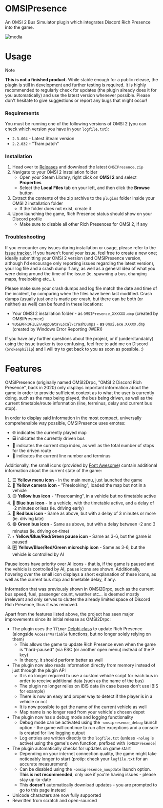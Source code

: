 ﻿# OMSIPresence
An OMSI 2 Bus Simulator plugin which integrates Discord Rich Presence into the game.

![media](https://github.com/brokenphilip/OMSIPresence/assets/13336890/5ebe1267-df5e-4a44-bd7c-b3727dbeabc8)

# Usage
> [!NOTE]
> **This is not a finished product.** While stable enough for a public release, the plugin is still in development and further testing is required. It is highly recommended to regularly check for updates (the plugin already does it for you automatically) and use the latest version whenever possible. Please don't hesitate to give suggestions or report any bugs that might occur!

### Requirements
You must be running one of the following versions of OMSI 2 (you can check which version you have in your `logfile.txt`):
- `2.3.004` - Latest Steam version
- `2.2.032` - "Tram patch"

### Installation
1. Head over to [Releases](https://github.com/brokenphilip/OMSIPresence/releases) and download the latest `OMSIPresence.zip`
2. Navigate to your OMSI 2 installation folder
   - Open your Steam Library, right click on **OMSI 2** and select **Properties**
   - Select the **Local Files** tab on your left, and then click the **Browse** button
3. Extract the contents of the zip archive to the `plugins` folder inside your OMSI 2 installation folder
   - If the folder does not exist, create it
4. Upon launching the game, Rich Presence status should show on your Discord profile
   - Make sure to disable all other Rich Presences for OMSI 2, if any

### Troubleshooting
If you encounter any issues during installation or usage, please refer to the [issue tracker](https://github.com/brokenphilip/OMSIPresence/issues?q=). If you haven't found your issue, feel free to create a new one; ideally submitting your OMSI 2 version (and OMSIPresence version, although I'd encourage only reporting issues regarding the latest version), your log file and a crash dump if any, as well as a general idea of what you were doing around the time of the issue (ie. spawning a bus, changing maps, freelooking etc...).

Please make sure your crash dumps and log file match the date and time of the incident, by comparing when the files have been last modified. Crash dumps (usually just one is made per crash, but there can be both (or neither) as well) can be found in these locations:
- Your OMSI 2 installation folder - as `OMSIPresence_XXXXXX.dmp` (created by OMSIPresence)
- `%USERPROFILE%\AppData\Local\CrashDumps` - as `Omsi.exe.XXXXX.dmp` (created by Windows Error Reporting (WER))

If you have any further questions about the project, or if (understandably) using the issue tracker is too confusing, feel free to add me on Discord (`brokenphilip`) and I will try to get back to you as soon as possible. :)

# Features
OMSIPresence (originally named OMSI2Drpc, "OMSI 2 Discord Rich Presence", back in 2020) only displays important information about the game in order to provide sufficient context as to what the user is currently doing, such as the map being played, the bus being driven, as well as the current timetable/route information (line, terminus, delay and current bus stop).

In order to display said information in the most compact, universally comprehensible way possible, OMSIPresence uses emotes:
- 🌐 indicates the currently played map
- 🚍 indicates the currently driven bus
- 🚏 indicates the current stop index, as well as the total number of stops for the driven route
- 🏁 indicates the current line number and terminus

Additionally, the small icons (provided by [Font Awesome](https://fontawesome.com/)) contain additional information about the current state of the game:
1. ☰ **Yellow menu icon** - In the main menu, just launched the game
2. 🎥 **Yellow camera icon** - "Freelooking", loaded the map but not in a vehicle
3. 🟡 **Yellow bus icon** - "Freeroaming", in a vehicle but no timetable active
4. 🔵 **Blue bus icon** - In a vehicle, with the timetable active, and a delay of -2 minutes or less (ie. driving early)
5. 🔴 **Red bus icon** - Same as above, but with a delay of 3 minutes or more (ie. driving late)
6. 🟢 **Green bus icon** - Same as above, but with a delay between -2 and 3 minutes (ie. driving on-time)
7. ⏸ **Yellow/Blue/Red/Green pause icon** - Same as 3-6, but the game is paused
8. #️⃣ **Yellow/Blue/Red/Green microchip icon** - Same as 3-6, but the vehicle is controlled by AI

Pause icons have priority over AI icons - that is, if the game is paused and the vehicle is controlled by AI, pause icons are shown. Additionally, hovering over the small icon displays a short explanation of these icons, as well as the current bus stop and timetable delay, if any.

Information that was previously shown in OMSI2Drpc, such as the current bus speed, fuel, passenger count, weather etc... is deemed mostly irrelevant and only serves to clutter the already limited space of Discord Rich Presence, thus it was removed.

Apart from the features listed above, the project has seen major improvements since its initial release as OMSI2Drpc:
- The plugin uses the `TTimer` [Delphi class](https://docwiki.embarcadero.com/Libraries/Alexandria/en/Vcl.ExtCtrls.TTimer) to update Rich Presence (alongside `Access*Variable` functions, but no longer solely relying on them)
  - This allows the game to update Rich Presence even when the game is "hard-paused" (via ESC (or another open menu) instead of the P key)
  - In theory, it should perform better as well
- The plugin now also reads information directly from memory instead of just through the plugin API
  - It is no longer required to use a custom vehicle script for each bus in order to receive additional data (such as the name of the bus)
  - The plugin no longer relies on IBIS data (in case buses don't use IBIS for example)
  - There is now an easy and proper way to detect if the player is in a vehicle or not
  - It is now possible to get the name of the current vehicle as well
  - Map name is no longer read from your vehicle's chosen depot
- The plugin now has a debug mode and logging functionality
  - Debug mode can be activated using the `-omsipresence_debug` launch option - the game will continue to run after exceptions and a console is created for live logging output
  - Log entries are written directly to the `logfile.txt` (unless `-nolog` is active) using the game's own function, prefixed with `[OMSIPresence]`
- The plugin automatically checks for updates on game start
  - Depending on your internet connection quality, the game might take noticeably longer to start (protip: check your `logfile.txt` for an accurate measurement)
  - Can be disabled using the `-omsipresence_noupdate` launch option. **This is not recommended**, only use if you're having issues - please stay up-to-date
  - This **doesn't** automatically download updates - you are prompted to go to this page instead
- Unicode characters are now fully supported
- Rewritten from scratch and open-sourced
